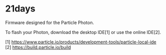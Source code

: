 # 21days

Firmware designed for the Particle Photon.

To flash your Photon, download the desktop IDE[1] or use the online IDE[2].

[1] https://www.particle.io/products/development-tools/particle-local-ide
[2] https://build.particle.io/build
